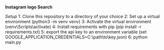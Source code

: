 **Instagram logo Search**

*Setup*
1: Clone this repository to a directory of your choice
2: Set up a virtual environment (python3 -m venv venv)
3: Activate the virtual environment (venv\Scripts\activate)
4: Install requirements with pip (pip install -r requirements.txt)
5: export the api key to an environment variable (set GOOGLE_APPLICATION_CREDENTIALS=C:\path\to\key.json)
6: python main.py
